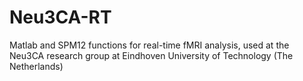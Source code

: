 # Neu3CA-RT
Matlab and SPM12 functions for real-time fMRI analysis, used at the Neu3CA research group at Eindhoven University of Technology (The Netherlands)
